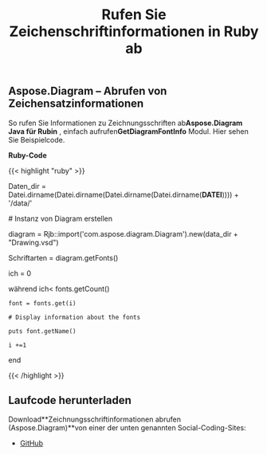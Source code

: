 ﻿---
title: Rufen Sie Zeichenschriftinformationen in Ruby ab
type: docs
weight: 30
url: /de/java/retrieve-drawing-font-information-in-ruby/
---
## **Aspose.Diagram – Abrufen von Zeichensatzinformationen**
 So rufen Sie Informationen zu Zeichnungsschriften ab**Aspose.Diagram Java für Rubin** , einfach aufrufen**GetDiagramFontInfo** Modul. Hier sehen Sie Beispielcode.

**Ruby-Code**

{{< highlight "ruby" >}}

 Daten_dir = Datei.dirname(Datei.dirname(Datei.dirname(Datei.dirname(__DATEI__)))) + '/data/'

\# Instanz von Diagram erstellen

diagram = Rjb::import('com.aspose.diagram.Diagram').new(data_dir + "Drawing.vsd")

Schriftarten = diagram.getFonts()

ich = 0

 während ich< fonts.getCount()

    font = fonts.get(i)

    # Display information about the fonts

    puts font.getName()

    i +=1

end

{{< /highlight >}}
## **Laufcode herunterladen**
 Download**Zeichnungsschriftinformationen abrufen (Aspose.Diagram)**von einer der unten genannten Social-Coding-Sites:

- [GitHub](https://github.com/asposediagram/Aspose.Diagram-for-Java/blob/master/Plugins/Aspose_Diagram_Java_for_Ruby/lib/asposediagramjava/Diagrams/getdiagramfontinfo.rb)
